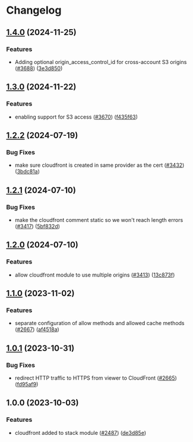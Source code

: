 # Changelog

## [1.4.0](https://github.com/chanzuckerberg/happy/compare/happy-cloudfront-v1.3.0...happy-cloudfront-v1.4.0) (2024-11-25)


### Features

* Adding optional origin_access_control_id for cross-account S3 origins ([#3688](https://github.com/chanzuckerberg/happy/issues/3688)) ([3e3d850](https://github.com/chanzuckerberg/happy/commit/3e3d85018fbb00681f8e8f6885609baf36d8af1b))

## [1.3.0](https://github.com/chanzuckerberg/happy/compare/happy-cloudfront-v1.2.2...happy-cloudfront-v1.3.0) (2024-11-22)


### Features

* enabling support for S3 access ([#3670](https://github.com/chanzuckerberg/happy/issues/3670)) ([f435f63](https://github.com/chanzuckerberg/happy/commit/f435f63c6c21976fd9459e4a9d150ddff1a1059a))

## [1.2.2](https://github.com/chanzuckerberg/happy/compare/happy-cloudfront-v1.2.1...happy-cloudfront-v1.2.2) (2024-07-19)


### Bug Fixes

* make sure cloudfront is created in same provider as the cert ([#3432](https://github.com/chanzuckerberg/happy/issues/3432)) ([3bdc81a](https://github.com/chanzuckerberg/happy/commit/3bdc81aa2c45c08d3c15cb1ee3b58e3364843538))

## [1.2.1](https://github.com/chanzuckerberg/happy/compare/happy-cloudfront-v1.2.0...happy-cloudfront-v1.2.1) (2024-07-10)


### Bug Fixes

* make the cloudfront comment static so we won't reach length errors ([#3417](https://github.com/chanzuckerberg/happy/issues/3417)) ([5bf832d](https://github.com/chanzuckerberg/happy/commit/5bf832df8b2c87c713266c2b1841351017469208))

## [1.2.0](https://github.com/chanzuckerberg/happy/compare/happy-cloudfront-v1.1.0...happy-cloudfront-v1.2.0) (2024-07-10)


### Features

* allow cloudfront module to use multiple origins ([#3413](https://github.com/chanzuckerberg/happy/issues/3413)) ([13c873f](https://github.com/chanzuckerberg/happy/commit/13c873fe23be3ca694094b9594f85b27d95be89a))

## [1.1.0](https://github.com/chanzuckerberg/happy/compare/happy-cloudfront-v1.0.1...happy-cloudfront-v1.1.0) (2023-11-02)


### Features

* separate configuration of allow methods and allowed cache methods ([#2667](https://github.com/chanzuckerberg/happy/issues/2667)) ([af4518a](https://github.com/chanzuckerberg/happy/commit/af4518ac1cc90096294b2bb1c629e62db2f6b700))

## [1.0.1](https://github.com/chanzuckerberg/happy/compare/happy-cloudfront-v1.0.0...happy-cloudfront-v1.0.1) (2023-10-31)


### Bug Fixes

* redirect HTTP traffic to HTTPS from viewer to CloudFront ([#2665](https://github.com/chanzuckerberg/happy/issues/2665)) ([fd95af9](https://github.com/chanzuckerberg/happy/commit/fd95af94e710d05becd2a769f6afe5c3be2ee532))

## 1.0.0 (2023-10-03)


### Features

* cloudfront added to stack module ([#2487](https://github.com/chanzuckerberg/happy/issues/2487)) ([de3d85e](https://github.com/chanzuckerberg/happy/commit/de3d85e63e5978bc349b86d93270aebe464da866))
